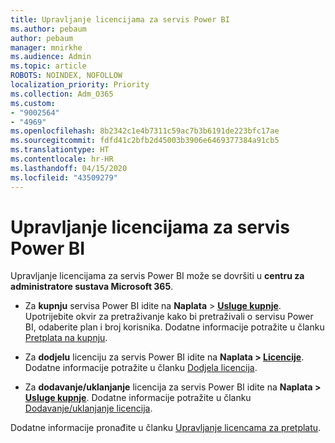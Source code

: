 ```yaml
---
title: Upravljanje licencijama za servis Power BI
ms.author: pebaum
author: pebaum
manager: mnirkhe
ms.audience: Admin
ms.topic: article
ROBOTS: NOINDEX, NOFOLLOW
localization_priority: Priority
ms.collection: Adm_O365
ms.custom:
- "9002564"
- "4969"
ms.openlocfilehash: 8b2342c1e4b7311c59ac7b3b6191de223bfc17ae
ms.sourcegitcommit: fdfd41c2bfb2d45003b3906e6469377384a91cb5
ms.translationtype: HT
ms.contentlocale: hr-HR
ms.lasthandoff: 04/15/2020
ms.locfileid: "43509279"
---
```

# <a name="power-bi-license-management"></a>Upravljanje licencijama za servis Power BI

Upravljanje licencijama za servis Power BI može se dovršiti u **centru za administratore sustava Microsoft 365**.

- Za **kupnju** servisa Power BI idite na **Naplata** \> **[Usluge kupnje](https://go.microsoft.com/fwlink/p/?linkid=868433)**. Upotrijebite okvir za pretraživanje kako bi pretraživali o servisu Power BI, odaberite plan i broj korisnika. Dodatne informacije potražite u članku [Pretplata na kupnju](https://docs.microsoft.com/microsoft-365/commerce/subscriptions/upgrade-to-different-plan). 

- Za **dodjelu** licenciju za servis Power BI idite na **Naplata > [Licencije](https://go.microsoft.com/fwlink/p/?linkid=842264)**. Dodatne informacije potražite u članku [Dodjela licencija](https://docs.microsoft.com/microsoft-365/admin/manage/assign-licenses-to-users?view=o365-worldwide). 

- Za **dodavanje/uklanjanje** licencija za servis Power BI idite na **Naplata > [Usluge kupnje](https://go.microsoft.com/fwlink/p/?linkid=868433)**. Dodatne informacije potražite u članku [Dodavanje/uklanjanje licencija](https://docs.microsoft.com/microsoft-365/commerce/licenses/buy-licenses?view=o365-worldwide#add-or-remove-licenses-for-your-business-subscription). 

Dodatne informacije pronađite u članku [Upravljanje licencama za pretplatu](https://docs.microsoft.com/microsoft-365/commerce/licenses/buy-licenses?view=o365-worldwide#add-or-remove-licenses-for-your-business-subscription). 
